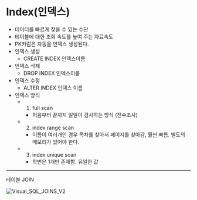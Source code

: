 # Index(인덱스)

- 데이터를 빠르게 찾을 수 있는 수단
- 테이블에 대한 조회 속도를 높여 주는 자료속도
- PK카럼은 자동을 인덱스 생성된다.
- 인덱스 생성
  - CREATE INDEX 인덱스이름
- 인덱스 삭제
  - DROP INDEX 인덱스이름
- 인덱스 수정
  - ALTER INDEX 인덱스 이름
- 인덱스 방식
  - 1) full scan
    - 처음부터 끝까지 일일이 검사하는 방식 (전수조사)
  - 2) index range scan
    - 이름이 여러개인 경우 목차를 찾아서 페이지를 찾아감, 훨씬 빠름. 별도의 메모리가 있어야 한다.
  - 3) index unique scan
    - 학번은 1개만 존재함. 유일한 값







------





테이블 JOIN

![Visual_SQL_JOINS_V2](https://user-images.githubusercontent.com/49340180/61773261-3b1d9080-ae2f-11e9-8c9c-c2e7a1e0ea7b.png)